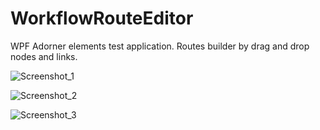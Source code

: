 # WorkflowRouteEditor
WPF Adorner elements test application. Routes builder by drag and drop nodes and links.

![Screenshot_1](https://user-images.githubusercontent.com/60696596/114291690-100b2280-9a92-11eb-8c81-c93555690a69.png)

![Screenshot_2](https://user-images.githubusercontent.com/60696596/114291693-13061300-9a92-11eb-9b0d-96b385970656.png)

![Screenshot_3](https://user-images.githubusercontent.com/60696596/114291695-15686d00-9a92-11eb-935f-1ee9bd26be97.png)
